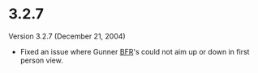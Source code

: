 # 3.2.7

Version 3.2.7 (December 21, 2004)

- Fixed an issue where Gunner [BFR](../vehicles/BattleFrame_Robotics.md)'s could
  not aim up or down in first person view.
